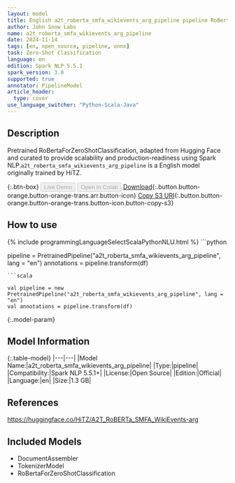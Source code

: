 ```yaml
---
layout: model
title: English a2t_roberta_smfa_wikievents_arg_pipeline pipeline RoBertaForZeroShotClassification from HiTZ
author: John Snow Labs
name: a2t_roberta_smfa_wikievents_arg_pipeline
date: 2024-11-14
tags: [en, open_source, pipeline, onnx]
task: Zero-Shot Classification
language: en
edition: Spark NLP 5.5.1
spark_version: 3.0
supported: true
annotator: PipelineModel
article_header:
  type: cover
use_language_switcher: "Python-Scala-Java"
---
```


## Description

Pretrained RoBertaForZeroShotClassification, adapted from Hugging Face and curated to provide scalability and production-readiness using Spark NLP.`a2t_roberta_smfa_wikievents_arg_pipeline` is a English model originally trained by HiTZ.

{:.btn-box}
<button class="button button-orange" disabled>Live Demo</button>
<button class="button button-orange" disabled>Open in Colab</button>
[Download](https://s3.amazonaws.com/auxdata.johnsnowlabs.com/public/models/a2t_roberta_smfa_wikievents_arg_pipeline_en_5.5.1_3.0_1731612918287.zip){:.button.button-orange.button-orange-trans.arr.button-icon}
[Copy S3 URI](s3://auxdata.johnsnowlabs.com/public/models/a2t_roberta_smfa_wikievents_arg_pipeline_en_5.5.1_3.0_1731612918287.zip){:.button.button-orange.button-orange-trans.button-icon.button-copy-s3}

## How to use



<div class="tabs-box" markdown="1">
{% include programmingLanguageSelectScalaPythonNLU.html %}
```python

pipeline = PretrainedPipeline("a2t_roberta_smfa_wikievents_arg_pipeline", lang = "en")
annotations =  pipeline.transform(df)   

```
```scala

val pipeline = new PretrainedPipeline("a2t_roberta_smfa_wikievents_arg_pipeline", lang = "en")
val annotations = pipeline.transform(df)

```
</div>

{:.model-param}
## Model Information

{:.table-model}
|---|---|
|Model Name:|a2t_roberta_smfa_wikievents_arg_pipeline|
|Type:|pipeline|
|Compatibility:|Spark NLP 5.5.1+|
|License:|Open Source|
|Edition:|Official|
|Language:|en|
|Size:|1.3 GB|

## References

https://huggingface.co/HiTZ/A2T_RoBERTa_SMFA_WikiEvents-arg

## Included Models

- DocumentAssembler
- TokenizerModel
- RoBertaForZeroShotClassification